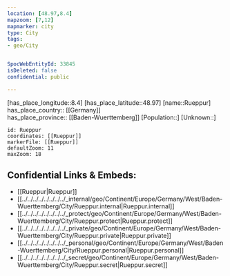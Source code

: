 ```yaml
---
location: [48.97,8.4] 
mapzoom: [7,12] 
mapmarker: city 
type: City
tags:
- geo/City


SpocWebEntityId: 33845
isDeleted: false
confidential: public

---
```

[has_place_longitude::8.4] 
[has_place_latitude::48.97] 
[name::Rueppur] 
has_place_country:: [[Germany]]  
has_place_province:: [[Baden-Wuerttemberg]] 
[Population::] 
[Unknown::] 


```leaflet
id: Rueppur
coordinates: [[Rueppur]] 
markerFile: [[Rueppur]] 
defaultZoom: 11 
maxZoom: 18
```


## Confidential Links & Embeds: 
- [[Rueppur|Rueppur]]  
- [[../../../../../../../../_internal/geo/Continent/Europe/Germany/West/Baden-Wuerttemberg/City/Rueppur.internal|Rueppur.internal]] 
- [[../../../../../../../../_protect/geo/Continent/Europe/Germany/West/Baden-Wuerttemberg/City/Rueppur.protect|Rueppur.protect]] 
- [[../../../../../../../../_private/geo/Continent/Europe/Germany/West/Baden-Wuerttemberg/City/Rueppur.private|Rueppur.private]] 
- [[../../../../../../../../_personal/geo/Continent/Europe/Germany/West/Baden-Wuerttemberg/City/Rueppur.personal|Rueppur.personal]] 
- [[../../../../../../../../_secret/geo/Continent/Europe/Germany/West/Baden-Wuerttemberg/City/Rueppur.secret|Rueppur.secret]] 
